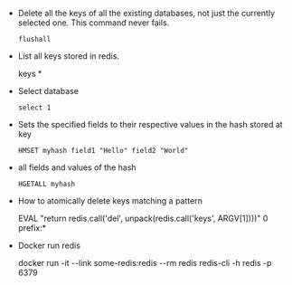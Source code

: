 - Delete all the keys of all the existing databases, not just the currently selected one. This command never fails.

      flushall

-  List all keys stored in redis.

      keys *

- Select database

      select 1

- Sets the specified fields to their respective values in the hash stored at key

      HMSET myhash field1 "Hello" field2 "World"

- all fields and values of the hash

      HGETALL myhash

- How to atomically delete keys matching a pattern

    EVAL "return redis.call('del', unpack(redis.call('keys', ARGV[1])))" 0 prefix:*

- Docker run redis

    docker run -it --link some-redis:redis --rm redis redis-cli -h redis -p 6379
